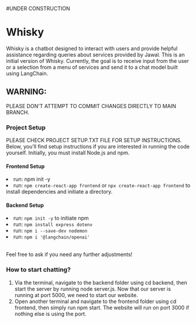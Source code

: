 #UNDER CONSTRUCTION

# Whisky
Whisky is a chatbot designed to interact with users and provide helpful assistance regarding queries about services provided by Jawal. This is an initial version of Whisky. Currently, the goal is to receive input from the user or a selection from a menu of services and send it to a chat model built using LangChain.

## WARNING:
PLEASE DON'T ATTEMPT TO COMMIT CHANGES DIRECTLY TO MAIN BRANCH.

### Project Setup
PLEASE CHECK PROJECT SETUP.TXT FILE FOR SETUP INSTRUCTIONS.<br>
Below, you'll find setup instructions if you are interested in running the code yourself. Initially, you must install Node.js and npm.

#### Frontend Setup
<li>run: npm init -y</li>
<li>run: <code>npm create-react-app frontend</code> or <code>npx create-react-app frontend</code> to install dependencies and initiate a directory.</li>

#### Backend Setup
<li>run: <code>npm init -y</code> to initiate npm</li>
<li>run: <code>npm install express dotenv</code></li>
<li>run: <code>npm i --save-dev nodemon</code></li>
<li>run: <code>npm i '@langchain/openai'</code></li>
<br>
<p>Feel free to ask if you need any further adjustments!</p>

### How to start chatting?
<ol>
  <li>Via the terminal, navigate to the backend folder using cd backend, then start the server by running node server.js. Now that our server is running at port 5000, we need to start our website.</li>
  <li>Open another terminal and navigate to the frontend folder using cd frontend, then simply run npm start. The website will run on port 3000 if nothing else is using the port.</li>  
</ol>
